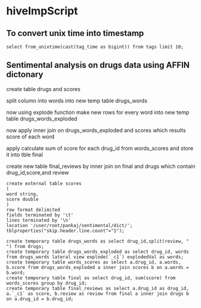 # hiveImpScript

## To convert unix time into timestamp 
	select from_unixtime(cast(tag_time as bigint)) from tags limit 10;

## Sentimental analysis on drugs data using AFFIN dictonary
create table drugs and scores

split column into words into new temp table drugs_words

now using explode function make new rows for every word into new temp table drugs_words_exploded

now apply inner join on drugs_words_exploded and scores which results score of each word

apply calculate sum of score for each drug_id from words_scores and store it into tble final

create new table final_reviews by inner join on final and drugs which contain drug_id,score,and review

	create external table scores
	(
	word string, 
	score double
	)
	row format delimited
	fields terminated by '\t'
	lines terminated by '\n'
	location '/user/root/pankaj/sentimental/dict/';
	tblproperties("skip.header.line.count"="1");

	create temporary table drugs_words as select drug_id,split(review, " ") from drugs;
	create temporary table drugs_words_exploded as select drug_id, words from drugs_words lateral view explode(`_c1`) explodedVal as words;
	create temporary table words_scores as select a.drug_id, a.words, b.score from drugs_words_exploded a inner join scores b on a.words = b.word;
	create temporary table final as select drug_id, sum(score) from words_scores group by drug_id;
	create temporary table final_reviews as select a.drug_id as drug_id, a.`_c1` as score, b.review as review from final a inner join drugs b on a.drug_id = b.drug_id;


